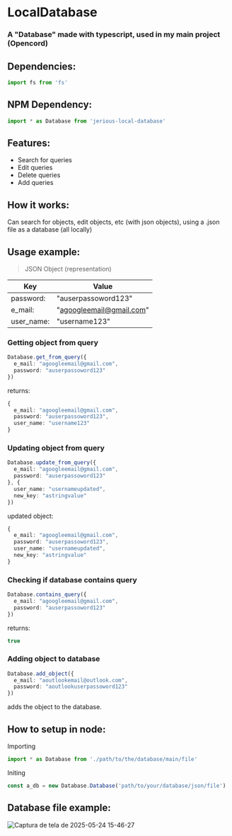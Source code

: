 # LocalDatabase
### A "Database" made with typescript, used in my main project (Opencord)

## Dependencies:
```ts
import fs from 'fs'
```

## NPM Dependency:
```ts
import * as Database from 'jerious-local-database'
```

## Features:
- Search for queries
- Edit queries
- Delete queries
- Add queries

## How it works:
Can search for objects, edit objects, etc (with json objects), using a .json file as a database (all locally)

## Usage example:<br>
> JSON Object (representation)<br>

| Key  | Value |
| ------------- | ------------- |
| password:  | "auserpassoword123"  |
| e_mail:  | "agoogleemail@gmail.com"  |
| user_name:  | "username123"  |

### Getting object from query<br>
```ts
Database.get_from_query({
  e_mail: "agoogleemail@gmail.com",
  password: "auserpassoword123"
})
```
returns:
```ts
{
  e_mail: "agoogleemail@gmail.com",
  password: "auserpassoword123",
  user_name: "username123"
}
```

### Updating object from query
```ts
Database.update_from_query({
  e_mail: "agoogleemail@gmail.com",
  password: "auserpassoword123"
}, {
  user_name: "usernameupdated",
  new_key: "astringvalue"
})
```
updated object:
```ts
{
  e_mail: "agoogleemail@gmail.com",
  password: "auserpassoword123",
  user_name: "usernameupdated",
  new_key: "astringvalue"
}
```

### Checking if database contains query<br>
```ts
Database.contains_query({
  e_mail: "agoogleemail@gmail.com",
  password: "auserpassoword123"
})
```
returns:
```ts
true
```

### Adding object to database<br>
```ts
Database.add_object({
  e_mail: "aoutlookemail@outlook.com",
  password: "aoutlookuserpassoword123"
})
```
adds the object to the database.

## How to setup in node:<br>
Importing
```ts
import * as Database from './path/to/the/database/main/file'
```

Initing<br>
```ts
const a_db = new Database.Database('path/to/your/database/json/file')
```

## Database file example:
![Captura de tela de 2025-05-24 15-46-27](https://github.com/user-attachments/assets/55c6dbc1-3cc4-40f9-84b1-c5ddffdb3f77)




